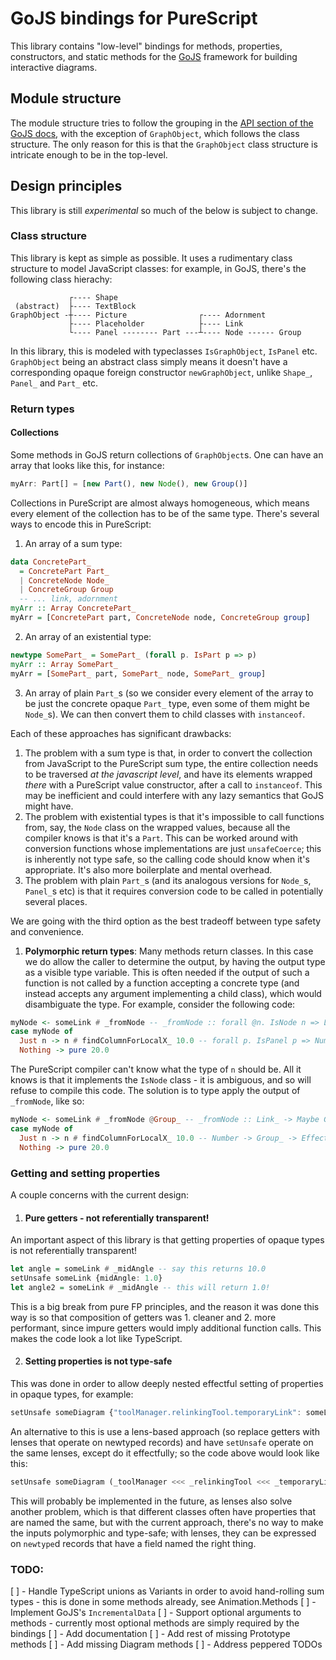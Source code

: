 # GoJS bindings for PureScript

This library contains "low-level" bindings for methods, properties, constructors, and static methods for the [GoJS](https://gojs.net/latest/index.html) framework for building interactive diagrams.

## Module structure

The module structure tries to follow the grouping in the [API section of the GoJS docs](https://gojs.net/latest/api/), with the exception of `GraphObject`, which follows the class structure. The only reason for this is that the `GraphObject` class structure is intricate enough to be in the top-level.

## Design principles

This library is still _*experimental*_ so much of the below is subject to change.

### Class structure
This library is kept as simple as possible. It uses a rudimentary class structure to model JavaScript classes: for example, in GoJS, there's the following class hierachy:

```
             ┌---- Shape 
 (abstract)  ├---- TextBlock
GraphObject -┼---- Picture                ┌---- Adornment
             ├---- Placeholder            ├---- Link
             └---- Panel -------- Part ---┴---- Node ------ Group 
```
In this library, this is modeled with typeclasses `IsGraphObject`, `IsPanel` etc. `GraphObject` being an abstract class simply means it doesn't have a corresponding opaque foreign constructor `newGraphObject`, unlike `Shape_`, `Panel_` and `Part_` etc.

### Return types
#### Collections
Some methods in GoJS return collections of `GraphObject`s. One can have an array that looks like this, for instance:
```typescript
myArr: Part[] = [new Part(), new Node(), new Group()]
```
Collections in PureScript are almost always homogeneous, which means every element of the collection has to be of the same type. There's several ways to encode this in PureScript:
1. An array of a sum type:
```purescript
data ConcretePart_
  = ConcretePart Part_
  | ConcreteNode Node_
  | ConcreteGroup Group
  -- ... link, adornment
myArr :: Array ConcretePart_
myArr = [ConcretePart part, ConcreteNode node, ConcreteGroup group]
```
2. An array of an existential type:
```purescript
newtype SomePart_ = SomePart_ (forall p. IsPart p => p)
myArr :: Array SomePart_
myArr = [SomePart_ part, SomePart_ node, SomePart_ group]
```
3. An array of plain `Part_`s (so we consider every element of the array to be just the concrete opaque `Part_` type, even some of them might be `Node_`s). We can then convert them to child classes with `instanceof`.

Each of these approaches has significant drawbacks:
1. The problem with a sum type is that, in order to convert the collection from JavaScript to the PureScript sum type, the entire collection needs to be traversed *at the javascript level*, and have its elements wrapped *there* with a PureScript value constructor, after a call to `instanceof`. This may be inefficient and could interfere with any lazy semantics that GoJS might have.
2. The problem with existential types is that it's impossible to call functions from, say, the `Node` class on the wrapped values, because all the compiler knows is that it's a `Part`. This can be worked around with conversion functions whose implementations are just `unsafeCoerce`; this is inherently not type safe, so the calling code should know when it's appropriate. It's also more boilerplate and mental overhead.
3. The problem with plain `Part_`s (and its analogous versions for `Node_`s, `Panel_`s etc) is that it requires conversion code to be called in potentially several places.
  
We are going with the third option as the best tradeoff between type safety and convenience.

1. **Polymorphic return types**: Many methods return classes. In this case we do allow the caller to determine the output, by having the output type as a visible type variable. This is often needed if the output of such a function is not called by a function accepting a concrete type (and instead accepts any argument implementing a child class), which would disambiguate the type. For example, consider the following code:
```purescript
myNode <- someLink # _fromNode -- _fromNode :: forall @n. IsNode n => Link_ -> Maybe n
case myNode of
  Just n -> n # findColumnForLocalX_ 10.0 -- forall p. IsPanel p => Number -> p -> Effect Number
  Nothing -> pure 20.0
```
The PureScript compiler can't know what the type of `n` should be. All it knows is that it implements the `IsNode` class - it is ambiguous, and so will refuse to compile this code. The solution is to type apply the output of `_fromNode`, like so: 
```purescript
myNode <- someLink # _fromNode @Group_ -- _fromNode :: Link_ -> Maybe Group_
case myNode of
  Just n -> n # findColumnForLocalX_ 10.0 -- Number -> Group_ -> Effect Number
  Nothing -> pure 20.0
```

### Getting and setting properties

A couple concerns with the current design:

1. #### Pure getters - not referentially transparent!
An important aspect of this library is that getting properties of opaque types is not referentially transparent! 

```purescript
let angle = someLink # _midAngle -- say this returns 10.0
setUnsafe someLink {midAngle: 1.0}
let angle2 = someLink # _midAngle -- this will return 1.0!
```

This is a big break from pure FP principles, and the reason it was done this way is so that composition of getters was 1. cleaner and 2. more performant, since impure getters would imply additional function calls. This makes the code look a lot like TypeScript.

2. #### Setting properties is not type-safe
This was done in order to allow deeply nested effectful setting of properties in opaque types, for example:
```purescript
setUnsafe someDiagram {"toolManager.relinkingTool.temporaryLink": someLink}
```


An alternative to this is use a lens-based approach (so replace getters with lenses that operate on newtyped records) and have `setUnsafe` operate on the same lenses, except do it effectfully; so the code above would look like this:

```purescript
setUnsafe someDiagram (_toolManager <<< _relinkingTool <<< _temporaryLink) someLink
```

This will probably be implemented in the future, as lenses also solve another problem, which is that different classes often have properties that are named the same, but with the current approach, there's no way to make the inputs polymorphic and type-safe; with lenses, they can be expressed on `newtype`d records that have a field named the right thing.

### TODO:
[ ] - Handle TypeScript unions as Variants in order to avoid hand-rolling sum types - this is done in some methods already, see Animation.Methods
[ ] - Implement GoJS's `IncrementalData`
[ ] - Support optional arguments to methods - currently most optional methods are simply required by the bindings
[ ] - Add documentation
[ ] - Add rest of missing Prototype methods
[ ] - Add missing Diagram methods
[ ] - Address peppered TODOs